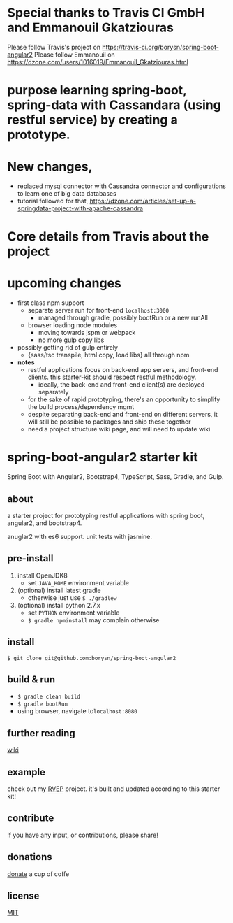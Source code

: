 # Special thanks to Travis CI GmbH and Emmanouil Gkatziouras
Please follow Travis's project on https://travis-ci.org/borysn/spring-boot-angular2
Please follow Emmanouil on https://dzone.com/users/1016019/Emmanouil_Gkatziouras.html

# purpose learning spring-boot, spring-data with Cassandara (using restful service) by creating a prototype.

# New changes, 
- replaced mysql connector with Cassandra connector and configurations to learn one of big data databases
- tutorial followed for that, https://dzone.com/articles/set-up-a-springdata-project-with-apache-cassandra

# Core details from Travis about the project

# upcoming changes 
- first class npm support
   * separate server run for front-end `localhost:3000`
       - managed through gradle, possibly bootRun or a new runAll
   * browser loading node modules
       - moving towards jspm or webpack
       - no more gulp copy libs
- possibly getting rid of gulp entirely
    * {sass/tsc transpile, html copy, load libs} all through npm
- **notes**
    * restful applications focus on back-end app servers, and front-end clients. this starter-kit should respect restful methodology.
        - ideally, the back-end and front-end client(s) are deployed separately 
    * for the sake of rapid prototyping, there's an opportunity to simplify the build process/dependency mgmt
    * despite separating back-end and front-end on different servers, it will still be possible to packages and ship these together
    * need a project structure wiki page, and will need to update wiki
    
# spring-boot-angular2 starter kit

Spring Boot with Angular2, Bootstrap4, TypeScript, Sass, Gradle, and Gulp.

## about

a starter project for prototyping restful applications with spring boot, angular2, and bootstrap4.

anuglar2 with es6 support. unit tests with jasmine.

## pre-install

1. install OpenJDK8
    - set `JAVA_HOME` environment variable
1. (optional) install latest gradle
    - otherwise just use `$ ./gradlew`
1. (optional) install python 2.7.x
    - set `PYTHON` environment variable
    - `$ gradle npminstall` may complain otherwise

## install

`$ git clone git@github.com:borysn/spring-boot-angular2`

## build & run

* `$ gradle clean build`
* `$ gradle bootRun`
* using browser, navigate to`localhost:8080`

## further reading

[wiki](https://github.com/borysn/spring-boot-angular2/wiki)

## example

check out my [RVEP](https://gitlab.com/borysn/RVEP/tree/dev) project. it's built and updated according to this starter kit!

## contribute

if you have any input, or contributions, please share!

## donations
[donate](https://www.paypal.com/cgi-bin/webscr?cmd=_donations&business=4NPQ49B5NRV3E&lc=US&item_name=Borys%20Niewiadomski&currency_code=USD&bn=PP%2dDonationsBF%3abtn_donate_LG%2egif%3aNonHosted) a cup of coffe

## license
[MIT](/LICENSE)
